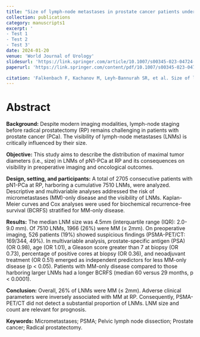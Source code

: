 ```yaml
---
title: "Size of lymph-node metastases in prostate cancer patients undergoing radical prostatectomy: implication for imaging and oncologic follow-up of 2705 lymph-node positive patients"
collection: publications
category: manuscripts1
excerpt: '
- Test 1
- Test 2
- Test 3'
date: 2024-01-20
venue: 'World Journal of Urology'
slidesurl: 'https://link.springer.com/article/10.1007/s00345-023-04724-1'
paperurl: 'https://link.springer.com/content/pdf/10.1007/s00345-023-04724-1.pdf'

citation: 'Falkenbach F, Kachanov M, Leyh-Bannurah SR, et al. Size of lymph-node metastases in prostate cancer patients undergoing radical prostatectomy: implication for imaging and oncologic follow-up of 2705 lymph-node positive patients. World J Urol. 2024;42(1):38. Published 2024 Jan 20. doi:10.1007/s00345-023-04724-1'
---
```


# Abstract

**Background:** Despite modern imaging modalities, lymph-node staging before radical prostatectomy (RP) remains challenging in patients with prostate cancer (PCa). The visibility of lymph-node metastases (LNMs) is critically influenced by their size.

**Objective:** This study aims to describe the distribution of maximal tumor diameters (i.e., size) in LNMs of pN1-PCa at RP and its consequences on visibility in preoperative imaging and oncological outcomes.

**Design, setting, and participants:** A total of 2705 consecutive patients with pN1-PCa at RP, harboring a cumulative 7510 LNMs, were analyzed. Descriptive and multivariable analyses addressed the risk of micrometastases (MM)-only disease and the visibility of LNMs. Kaplan-Meier curves and Cox analyses were used for biochemical recurrence-free survival (BCRFS) stratified for MM-only disease.

**Results:** The median LNM size was 4.5mm (interquartile range (IQR): 2.0-9.0 mm). Of 7510 LNMs, 1966 (26%) were MM (≤ 2mm). On preoperative imaging, 526 patients (19%) showed suspicious findings (PSMA-PET/CT: 169/344, 49%). In multivariable analysis, prostate-specific antigen (PSA) (OR 0.98), age (OR 1.01), a Gleason score greater than 7 at biopsy (OR 0.73), percentage of positive cores at biopsy (OR 0.36), and neoadjuvant treatment (OR 0.51) emerged as independent predictors for less MM-only disease (p < 0.05). Patients with MM-only disease compared to those harboring larger LNMs had a longer BCRFS (median 60 versus 29 months, p < 0.0001).

**Conclusion:** Overall, 26% of LNMs were MM (≤ 2mm). Adverse clinical parameters were inversely associated with MM at RP. Consequently, PSMA-PET/CT did not detect a substantial proportion of LNMs. LNM size and count are relevant for prognosis.

**Keywords:** Micrometastases; PSMA; Pelvic lymph node dissection; Prostate cancer; Radical prostatectomy.
